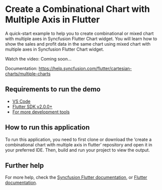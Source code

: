 # Create a Combinational Chart with Multiple Axis in Flutter
A quick-start example to help you to create combinational or mixed chart with multiple axes in Syncfusion Flutter Chart widget. You will learn how to show the sales and profit data in the same chart using mixed chart with multiple axes in Syncfusion Flutter Chart widget.

Watch the video: Coming soon...

Documentation: https://help.syncfusion.com/flutter/cartesian-charts/multiple-charts  

## Requirements to run the demo
* [VS Code](https://code.visualstudio.com/download)
* [Flutter SDK v2.0.0+](https://flutter.dev/docs/development/tools/sdk/overview)
* [For more development tools](https://flutter.dev/docs/development/tools/devtools/overview)

## How to run this application
To run this application, you need to first clone or download the ‘create a combinational chart with multiple axis in flutter’ repository and open it in your preferred IDE. Then, build and run your project to view the output.

## Further help
For more help, check the [Syncfusion Flutter documentation](https://help.syncfusion.com/flutter/introduction/overview), or
 [Flutter documentation](https://flutter.dev/docs/get-started/install).
